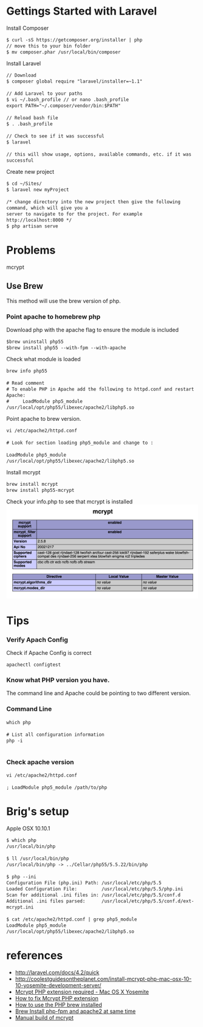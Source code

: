 # Gettings Started with Laravel


Install Composer

```
$ curl -sS https://getcomposer.org/installer | php
// move this to your bin folder
$ mv composer.phar /usr/local/bin/composer
```

Install Laravel

```
// Download 
$ composer global require "laravel/installer=~1.1"

// Add Laravel to your paths
$ vi ~/.bash_profile // or nano .bash_profile
export PATH="~/.composer/vendor/bin:$PATH"

// Reload bash file
$ . .bash_profile

// Check to see if it was successful
$ laravel

// this will show usage, options, available commands, etc. if it was successful
```

Create new project
```
$ cd ~/Sites/
$ laravel new myProject

/* change directory into the new project then give the following command, which will give you a 
server to navigate to for the project. For example http://localhost:8000 */
$ php artisan serve
```

# Problems
mcrypt

## Use Brew
This method will use the brew version of php. 

### Point apache to homebrew php

Download php with the apache flag to ensure the module is included
```
$brew uninstall php55
$brew install php55 --with-fpm --with-apache

```
Check what module is loaded
```
brew info php55

# Read comment
# To enable PHP in Apache add the following to httpd.conf and restart Apache:
#     LoadModule php5_module    /usr/local/opt/php55/libexec/apache2/libphp5.so
```
Point apache to brew version.

```
vi /etc/apache2/httpd.conf

# Look for section loading php5_module and change to :

LoadModule php5_module    /usr/local/opt/php55/libexec/apache2/libphp5.so
```

Install mcrypt
```
brew install mcrypt
brew install php55-mcrypt
```
Check your info.php to see that mcrypt is installed
<img src="mcrypt.png">


# Tips

### Verify Apach Config
Check if Apache Config is correct
```
apachectl configtest
```

### Know what PHP version you have.
The command line and Apache could be pointing to two different version.

### Command Line
```
which php

# List all configuration information
php -i


```
### Check apache version
```
vi /etc/apache2/httpd.conf

; LoadModule php5_module /path/to/php
```





# Brig's setup
Apple OSX 10.10.1
```
$ which php
/usr/local/bin/php

$ ll /usr/local/bin/php
/usr/local/bin/php -> ../Cellar/php55/5.5.22/bin/php

$ php --ini
Configuration File (php.ini) Path: /usr/local/etc/php/5.5
Loaded Configuration File:         /usr/local/etc/php/5.5/php.ini
Scan for additional .ini files in: /usr/local/etc/php/5.5/conf.d
Additional .ini files parsed:      /usr/local/etc/php/5.5/conf.d/ext-mcrypt.ini

$ cat /etc/apache2/httpd.conf | grep php5_module
LoadModule php5_module    /usr/local/opt/php55/libexec/apache2/libphp5.so
```


# references
- http://laravel.com/docs/4.2/quick
- http://coolestguidesontheplanet.com/install-mcrypt-php-mac-osx-10-10-yosemite-development-server/
- [Mcrypt PHP extension required - Mac OS X Yosemite](http://laravel.io/forum/10-06-2014-mcrypt-php-extension-required-mac-os-x-yosemite)
- [How to fix Mcrypt PHP extension](http://digitizor.com/2014/06/29/fix-mcrypt-php-extension-required-laravel/)
- [How to use the PHP brew installed](http://stackoverflow.com/questions/20523183/how-to-use-the-php-that-brew-installed)
- [Brew Install php-fpm and apache2 at same time](https://github.com/Homebrew/homebrew-php/pull/1060)
- [Manual build of mcrypt](http://coolestguidesontheplanet.com/install-mcrypt-php-mac-osx-10-10-yosemite-development-server/)
